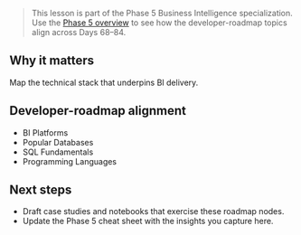 > This lesson is part of the Phase 5 Business Intelligence specialization. Use the [Phase 5 overview](https://github.com/saint2706/Coding-For-MBA/blob/main/docs/bi-curriculum.md) to see how the developer-roadmap topics align across Days 68–84.

## Why it matters

Map the technical stack that underpins BI delivery.

## Developer-roadmap alignment

- BI Platforms
- Popular Databases
- SQL Fundamentals
- Programming Languages

## Next steps

- Draft case studies and notebooks that exercise these roadmap nodes.
- Update the Phase 5 cheat sheet with the insights you capture here.